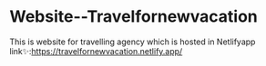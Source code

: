 # Website--Travelfornewvacation
This is website for travelling agency which is hosted in Netlifyapp
link✨:https://travelfornewvacation.netlify.app/
